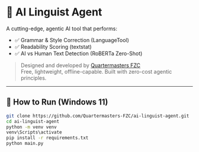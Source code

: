 # 🧠 AI Linguist Agent

A cutting-edge, agentic AI tool that performs:

- ✅ Grammar & Style Correction (LanguageTool)
- ✅ Readability Scoring (textstat)
- ✅ AI vs Human Text Detection (RoBERTa Zero-Shot)

> Designed and developed by [Quartermasters FZC](https://www.quartermasters.me)  
> Free, lightweight, offline-capable. Built with zero-cost agentic principles.

---

## 🚀 How to Run (Windows 11)

```bash
git clone https://github.com/Quartermasters-FZC/ai-linguist-agent.git
cd ai-linguist-agent
python -m venv venv
venv\Scripts\activate
pip install -r requirements.txt
python main.py
